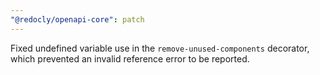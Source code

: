 ```yaml
---
"@redocly/openapi-core": patch
---
```


Fixed undefined variable use in the `remove-unused-components` decorator, which prevented an invalid reference error to be reported.
